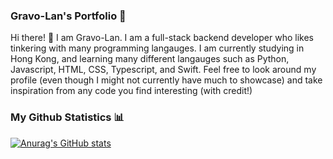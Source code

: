 ### Gravo-Lan's Portfolio 📁 

Hi there! 👋 I am Gravo-Lan. I am a full-stack backend developer who likes tinkering with many programming langauges. I am currently studying in Hong Kong, and learning many different langauges such as Python, Javascript, HTML, CSS, Typescript, and Swift. Feel free to look around my profile (even though I might not currently have much to showcase) and take inspiration from any code you find interesting (with credit!)

### My Github Statistics 📊
[![Anurag's GitHub stats](https://github-readme-stats.vercel.app/api?username=gravo-lan&count_private=true&show_icons=true&theme=dark)](https://github.com/anuraghazra/github-readme-stats)

